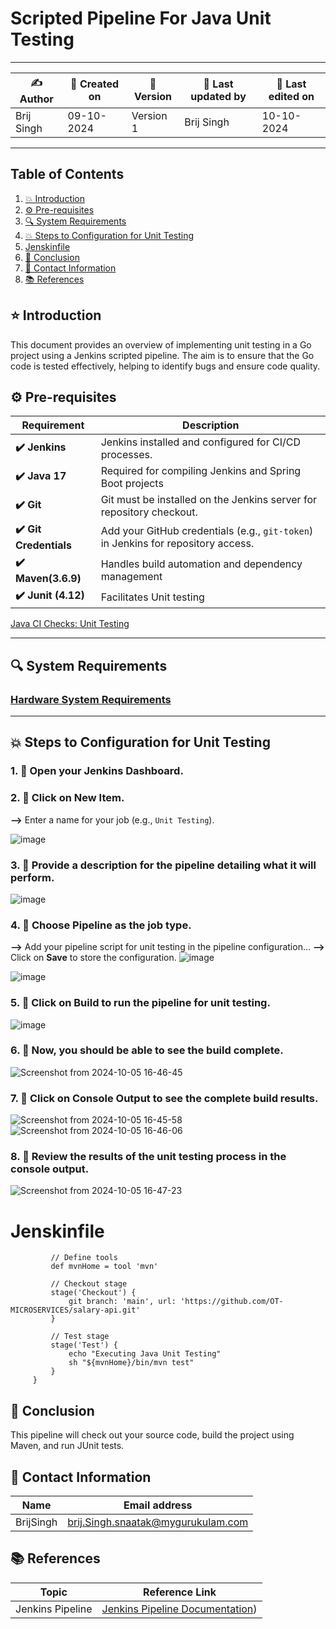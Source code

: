 
# Scripted Pipeline For Java Unit Testing

---

| ✍ Author      | 📅 Created on  | 📌 Version    | 📝 Last updated by | 📅 Last edited on |
|---------------|----------------|---------------|-------------------|-------------------|
| Brij Singh    | 09-10-2024     | Version 1     | Brij Singh            | 10-10-2024        |

---

## Table of Contents
1. [💥 Introduction](#-introduction)
2. [⚙️ Pre-requisites](#-pre-requisites)
3. [🔍 System Requirements](#-system-requirements)
4. [💥 Steps to Configuration for Unit Testing](#-steps-to-configuration-for-unit-testing)
5. [Jenskinfile](#jenkinsfile)
6. [📛 Conclusion](#-conclusion)
7. [📧 Contact Information](#-contact-information)
8. [📚 References](#-references)

## ⭐ Introduction
This document provides an overview of implementing unit testing in a Go project using a Jenkins scripted pipeline. The aim is to ensure that the Go code is tested effectively, helping to identify bugs and ensure code quality.

## ⚙️ Pre-requisites

| Requirement          | Description                                                                 |
|----------------------|-----------------------------------------------------------------------------|
| **✔️ Jenkins**          | Jenkins installed and configured for CI/CD processes.                       |
| **✔️ Java 17**               | Required for compiling Jenkins and Spring Boot projects            |
| **✔️ Git**              | Git must be installed on the Jenkins server for repository checkout.        |
| **✔️ Git Credentials**  | Add your GitHub credentials (e.g., `git-token`) in Jenkins for repository access. |
|**✔️ Maven(3.6.9)**|Handles build automation and dependency management|
|**✔️ Junit (4.12)**|Facilitates Unit testing|

[Java CI Checks: Unit Testing](https://github.com/mygurukulam-p10/Documentation-P10-Snaatak/blob/main/Application%20CI%20Design/Java%20CI%20checks/Unit%20Testing/Detailed%20Doc/readme.md)

---

## 🔍 System Requirements

### [Hardware System Requirements](https://github.com/mygurukulam-p10/Documentation-P10-Snaatak/blob/main/CI%20Implementation/Java%20-%20Declarative%20Jenkins%20Pipeline/Unit%20Testing/readme.md)


---

## 💥 Steps to Configuration for Unit Testing

### 1. 🚀 Open your Jenkins Dashboard.

### 2. 🚀 Click on **New Item**. 
**-->** Enter a name for your job (e.g., `Unit Testing`).

![image](https://github.com/user-attachments/assets/e388d316-a672-44cf-821e-7fed3f91bfd5)


### 3. 🚀 Provide a description for the pipeline detailing what it will perform.
![image](https://github.com/user-attachments/assets/d2f8884e-de9a-4056-a54d-801718257f82)


### 4. 🚀 Choose **Pipeline** as the job type. 
**-->** Add your pipeline script for unit testing in the pipeline configuration... 
**-->** Click on **Save** to store the configuration.
![image](https://github.com/user-attachments/assets/e0c0d9d0-f0d1-4986-af37-e1f990d4e7ce)


![image](https://github.com/user-attachments/assets/659fea5d-e591-4caa-9393-0d7f08e56385)


### 5. 🚀 Click on **Build** to run the pipeline for unit testing.
![image](https://github.com/user-attachments/assets/29acad30-12a6-4a9a-858e-11c70e5f089e)


### 6. 🚀 Now, you should be able to see the build complete.
![Screenshot from 2024-10-05 16-46-45](https://github.com/user-attachments/assets/56ead5a2-e956-4aba-8643-48c91018c420)

### 7. 🚀 Click on **Console Output** to see the complete build results.
![Screenshot from 2024-10-05 16-45-58](https://github.com/user-attachments/assets/fba85534-e64b-4c33-bb79-7dc8223aeb25)
![Screenshot from 2024-10-05 16-46-06](https://github.com/user-attachments/assets/beb22ec8-12ce-4a1b-a8f3-a55625faa6b1)


### 8. 🚀 Review the results of the unit testing process in the console output.
![Screenshot from 2024-10-05 16-47-23](https://github.com/user-attachments/assets/bc3a7d99-0190-4390-8480-ce501a7fafc4)

# Jenskinfile

```node {
         // Define tools
         def mvnHome = tool 'mvn'
     
         // Checkout stage
         stage('Checkout') {
             git branch: 'main', url: 'https://github.com/OT-MICROSERVICES/salary-api.git'
         }
     
         // Test stage
         stage('Test') {
             echo "Executing Java Unit Testing"
             sh "${mvnHome}/bin/mvn test"
         }
     }

```

## 📛 Conclusion
This pipeline will check out your source code, build the project using Maven, and run JUnit tests.

## 📧 Contact Information

| Name       | Email address                     |
|------------|-----------------------------------|
| BrijSingh | brij.Singh.snaatak@mygurukulam.com |

## 📚 References

| Topic                   | Reference Link                       |
|-------------------------|-------------------------------------|
| Jenkins Pipeline             | [Jenkins Pipeline Documentation](https://www.jenkins.io/doc/book/pipeline/)) |


